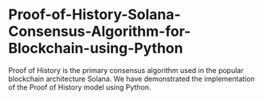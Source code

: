 # Proof-of-History-Solana-Consensus-Algorithm-for-Blockchain-using-Python
Proof of History is the primary consensus algorithm used in the popular blockchain architecture Solana. We have demonstrated the implementation of the Proof of History model using Python.
